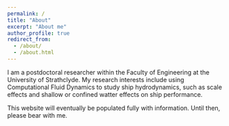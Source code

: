 ```yaml
---
permalink: /
title: "About"
excerpt: "About me"
author_profile: true
redirect_from: 
  - /about/
  - /about.html
---
```



I am a postdoctoral researcher within the Faculty of Engineering at the University of Strathclyde. My research interests include using Computational Fluid Dynamics to study ship hydrodynamics, such as scale effects and shallow or confined watter effects on ship performance.

This website will eventually be populated fully with information. Until then, please bear with me.

